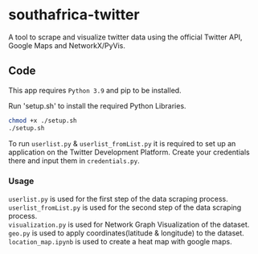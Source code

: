 # southafrica-twitter
A tool to scrape and visualize twitter data using the official Twitter API, Google Maps and NetworkX/PyVis.

## Code
This app requires `Python 3.9` and pip to be installed.

Run 'setup.sh' to install the required Python Libraries. 

```sh
chmod +x ./setup.sh
./setup.sh
```

To run `userlist.py` & `userlist_fromList.py` it is required to set up an application on the Twitter Development Platform. Create your credentials there and input them in `credentials.py`.

### Usage

`userlist.py` is used for the first step of the data scraping process. <br />
`userlist_fromList.py` is used for the second step of the data scraping process.<br />
`visualization.py` is used for Network Graph Visualization of the dataset.<br />
`geo.py` is used to apply coordinates(latitude & longitude) to the dataset. <br />
`location_map.ipynb` is used to create a heat map with google maps.<br />
